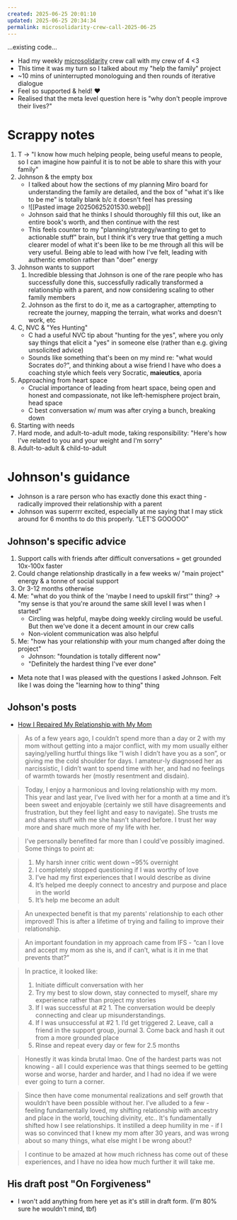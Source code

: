 ```yaml
---
created: 2025-06-25 20:01:10
updated: 2025-06-25 20:34:34
permalink: microsolidarity-crew-call-2025-06-25
---
```


...existing code...
- Had my weekly [microsolidarity](https://www.microsolidarity.cc/) crew call with my crew of 4 <3  
- This time it was my turn so I talked about my "help the family" project
- ~10 mins of uninterrupted monologuing and then rounds of iterative dialogue
- Feel so supported & held! ❤️
- Realised that the meta level question here is "why don't people improve their lives?"
# Scrappy notes
1. T → "I know how much helping people, being useful means to people, so I can imagine how painful it is to not be able to share this with your family"
2. Johnson & the empty box
	- I talked about how the sections of my planning Miro board for understanding the family are detailed, and the box of "what it's like to be me" is totally blank b/c it doesn't feel has pressing
	- ![[Pasted image 20250625201530.webp]]
	- Johnson said that he thinks I should thoroughly fill this out, like an entire book's worth, and then continue with the rest
	- This feels counter to my "planning/strategy/wanting to get to actionable stuff" brain, but I think it's very true that getting a much clearer model of what it's been like to be me through all this will be very useful. Being able to lead with how I've felt, leading with authentic emotion rather than "doer" energy
3. Johnson wants to support
	1. Incredible blessing that Johnson is one of the rare people who has successfully done this, successfully radically transformed a relationship with a parent, and now considering scaling to other family members
	2. Johnson as the first to do it, me as a cartographer, attempting to recreate the journey, mapping the terrain, what works and doesn't work, etc
4. C, NVC & "Yes Hunting"
	- C had a useful NVC tip about "hunting for the yes", where you only say things that elicit a "yes" in someone else (rather than e.g. giving unsolicited advice)
	- Sounds like something that's been on my mind re: "what would Socrates do?", and thinking about a wise friend I have who does a coaching style which feels very Socratic, **maieutics**, aporia
5. Approaching from heart space
	- Crucial importance of leading from heart space, being open and honest and compassionate, not like left-hemisphere project brain, head space
	- C best conversation w/ mum was after crying a bunch, breaking down
6. Starting with needs
7. Hard mode, and adult-to-adult mode, taking responsibility: "Here's how I've related to you and your weight and I'm sorry"
8. Adult-to-adult & child-to-adult
# Johnson's guidance
- Johnson is a rare person who has exactly done this exact thing - radically improved their relationship with a parent
- Johnson was superrrr excited, especially at me saying that I may stick around for 6 months to do this properly. "LET'S GOOOOO"
## Johnson's specific advice
1. Support calls with friends after difficult conversations = get grounded 10x-100x faster
2. Could change relationship drastically in a few weeks w/ "main project" energy & a tonne of social support
3. Or 3-12 months otherwise
4. Me: "what do you think of the 'maybe I need to upskill first'" thing? → "my sense is that you're around the same skill level I was when I started"
	- Circling was helpful, maybe doing weekly circling would be useful. But then we've done it a decent amount in our crew calls
	- Non-violent communication was also helpful
5. Me: "how has your relationship with your mum changed after doing the project"
	- Johnson: "foundation is totally different now"
	- "Definitely the hardest thing I've ever done"

- Meta note that I was pleased with the questions I asked Johnson. Felt like I was doing the "learning how to thing" thing
## Johson's posts
- [How I Repaired My Relationship with My Mom](https://johnsonhs.substack.com/p/how-i-repaired-my-relationship-with)

> As of a few years ago, I couldn’t spend more than a day or 2 with my mom without getting into a major conflict, with my mom usually either saying/yelling hurtful things like “I wish I didn’t have you as a son”, or giving me the cold shoulder for days. I amateur-ly diagnosed her as narcissistic, I didn’t want to spend time with her, and had no feelings of warmth towards her (mostly resentment and disdain).

> Today, I enjoy a harmonious and loving relationship with my mom. This year and last year, I’ve lived with her for a month at a time and it’s been sweet and enjoyable (certainly we still have disagreements and frustration, but they feel light and easy to navigate). She trusts me and shares stuff with me she hasn’t shared before. I trust her way more and share much more of my life with her.

> I’ve personally benefited far more than I could’ve possibly imagined. Some things to point at:

> 1. My harsh inner critic went down ~95% overnight
> 2. I completely stopped questioning if I was worthy of love
> 3. I’ve had my first experiences that I would describe as divine
> 4. It’s helped me deeply connect to ancestry and purpose and place in the world
> 5. It’s help me become an adult

> An unexpected benefit is that my parents' relationship to each other improved! This is after a lifetime of trying and failing to improve their relationship.

> An important foundation in my approach came from IFS - “can I love and accept my mom as she is, and if can’t, what is it in me that prevents that?”

> In practice, it looked like:
> 1. Initiate difficult conversation with her
> 2. Try my best to slow down, stay connected to myself, share my experience rather than project my stories
> 3. If I was successful at #2
	1. The conversation would be deeply connecting and clear up misunderstandings.
> 4. If I was unsuccessful at #2
	1. I’d get triggered
	2. Leave, call a friend in the support group, journal
	3. Come back and hash it out from a more grounded place
> 5. Rinse and repeat every day or few for 2.5 months

> Honestly it was kinda brutal lmao. One of the hardest parts was not knowing - all I could experience was that things seemed to be getting worse and worse, harder and harder, and I had no idea if we were ever going to turn a corner.

> Since then have come monumental realizations and self growth that wouldn’t have been possible without her. I’ve alluded to a few - feeling fundamentally loved, my shifting relationship with ancestry and place in the world, touching divinity, etc.. It's fundamentally shifted how I see relationships. It instilled a deep humility in me - if I was so convinced that I knew my mom after 30 years, and was wrong about so many things, what else might I be wrong about?

> I continue to be amazed at how much richness has come out of these experiences, and I have no idea how much further it will take me.

## His draft post "On Forgiveness"
- I won't add anything from here yet as it's still in draft form. (I'm 80% sure he wouldn't mind, tbf)
